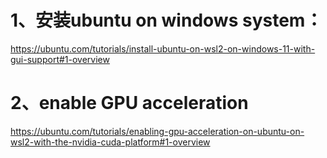 # 1、安装ubuntu on windows system：
https://ubuntu.com/tutorials/install-ubuntu-on-wsl2-on-windows-11-with-gui-support#1-overview

# 2、enable GPU acceleration
https://ubuntu.com/tutorials/enabling-gpu-acceleration-on-ubuntu-on-wsl2-with-the-nvidia-cuda-platform#1-overview


